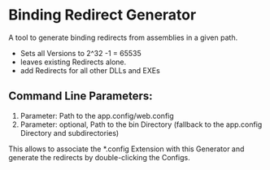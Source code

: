 # Binding Redirect Generator
A tool to generate binding redirects from assemblies in a given path.
- Sets all Versions to 2^32 -1 = 65535 
- leaves existing Redirects alone. 
- add Redirects for all other DLLs and EXEs 

## Command Line Parameters: 
1. Parameter: Path to the app.config/web.config 
2. Parameter: optional, Path to the bin Directory (fallback to the app.config Directory and subdirectories) 

This allows to associate the *.config Extension with this Generator and generate the redirects by double-clicking the Configs. 

